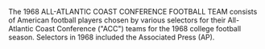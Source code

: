 The 1968 ALL-ATLANTIC COAST CONFERENCE FOOTBALL TEAM consists of American football players chosen by various selectors for their All-Atlantic Coast Conference ("ACC") teams for the 1968 college football season. Selectors in 1968 included the Associated Press (AP).
